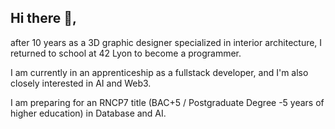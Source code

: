 ## Hi there 👋, 
after 10 years as a 3D graphic designer specialized in interior architecture, 
I returned to school at 42 Lyon to become a programmer.

I am currently in an apprenticeship as a fullstack developer, 
and I'm also closely interested in AI and Web3. 

I am preparing for an RNCP7 title (BAC+5 / Postgraduate Degree -5 years of higher education) in Database and AI.
<!--
**BenJ3D/BenJ3D** is a ✨ _special_ ✨ repository because its `README.md` (this file) appears on your GitHub profile.

Here are some ideas to get you started:

- 🔭 I’m currently working on Tokenizer (42 project school)
- 🌱 I’m currently learning web3 and IA
-->


